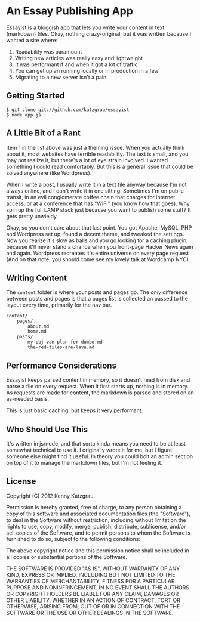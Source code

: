 <!--
title: An Essay Publishing App
linktext: Home
created: May 12
listorder: 1
tags: an,essay,publishing,app
-->
# An Essay Publishing App

Essayist is a bloggish app that lets you write your content in text (markdown) files. Okay, nothing crazy-original, but it was written because I wanted a site where:

1. Readability was paramount
2. Writing new articles was really easy and lightweight
3. It was performant if and when it got a lot of traffic
4. You can get up an running locally or in production in a few
5. Migrating to a new server isn't a pain

## Getting Started

    $ git clone git://github.com/katzgrau/essayist
    $ node app.js

## A Little Bit of a Rant

Item 1 in the list above was just a theming issue. When you actually think about it, most websites have terrible readability. The text is small, and you may not realize it, but there's a lot of eye strain involved. I wanted something I could read comfortably. But this is a general issue that could be solved anywhere (like Wordpress).

When I write a post, I usually write it in a text file anyway because I'm not always online, and I don't write it in one sitting. Sometimes I'm on public transit, in an evil conglomerate coffee chain that charges for internet access, or at a conference that has "WiFi" (you know how that goes). Why spin up the full LAMP stack just because you want to publish some stuff? It gets pretty unwieldy.

Okay, so you don't care about that last point. You got Apache, MySQL, PHP and Wordpress set up, found a decent theme, and tweaked the settings. Now you realize it's slow as balls and you go looking for a caching plugin, because it'll never stand a chance when you front-page Hacker News again and again. Wordpress recreates it's entire universe on every page request (And on that note, you should come see my lovely talk at Wordcamp NYC).

## Writing Content

The `content` folder is where your posts and pages go. The *only* difference between posts and pages is that a pages list is collected an passed to the layout every time, primarily for the nav bar.

    content/
        pages/
            about.md
            home.md
        posts/
            my-pbj-van-plan-for-dumbo.md
            the-red-tiles-are-lava.md

## Performance Considerations

Essayist keeps parsed content in memory, so it doesn't read from disk and parse a file on every request. When it first starts up, nothing is in memory. As requests are made for content, the markdown is parsed and stored on an as-needed basis.

This is just basic caching, but keeps it very performant.

## Who Should Use This

It's written in js/node, and that sorta kinda means you need to be at least somewhat technical to use it. I originally wrote it for me, but I figure someone else might find it useful. In theory you could bolt an admin section on top of it to manage the markdown files, but I'm not feeling it.

## License

Copyright (C) 2012 Kenny Katzgrau

Permission is hereby granted, free of charge, to any person obtaining a copy of this software and associated documentation files (the "Software"), to deal in the Software without restriction, including without limitation the rights to use, copy, modify, merge, publish, distribute, sublicense, and/or sell copies of the Software, and to permit persons to whom the Software is furnished to do so, subject to the following conditions:

The above copyright notice and this permission notice shall be included in all copies or substantial portions of the Software.

THE SOFTWARE IS PROVIDED "AS IS", WITHOUT WARRANTY OF ANY KIND, EXPRESS OR IMPLIED, INCLUDING BUT NOT LIMITED TO THE WARRANTIES OF MERCHANTABILITY, FITNESS FOR A PARTICULAR PURPOSE AND NONINFRINGEMENT. IN NO EVENT SHALL THE AUTHORS OR COPYRIGHT HOLDERS BE LIABLE FOR ANY CLAIM, DAMAGES OR OTHER LIABILITY, WHETHER IN AN ACTION OF CONTRACT, TORT OR OTHERWISE, ARISING FROM, OUT OF OR IN CONNECTION WITH THE SOFTWARE OR THE USE OR OTHER DEALINGS IN THE SOFTWARE.